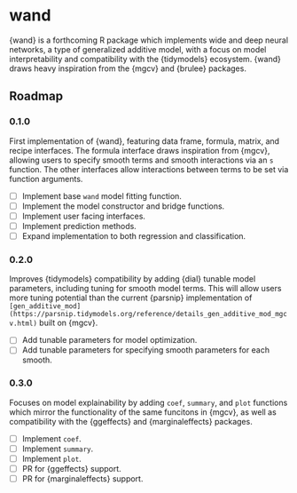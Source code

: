 # wand
{wand} is a forthcoming R package which implements wide and deep neural networks, a type of generalized additive model, with a focus on model interpretability and compatibility with the {tidymodels} ecosystem. {wand} draws heavy inspiration from the {mgcv} and {brulee} packages.

## Roadmap

### 0.1.0
First implementation of {wand}, featuring data frame, formula, matrix, and recipe interfaces. The formula interface draws inspiration from {mgcv}, allowing users to specify smooth terms and smooth interactions via an `s` function. The other interfaces allow interactions between terms to be set via function arguments.

- [ ] Implement base `wand` model fitting function.
- [ ] Implement the model constructor and bridge functions.
- [ ] Implement user facing interfaces.
- [ ] Implement prediction methods.
- [ ] Expand implementation to both regression and classification.

### 0.2.0
Improves {tidymodels} compatibility by adding {dial} tunable model parameters, including tuning for smooth model terms. This will allow users more tuning potential than the current {parsnip} implementation of `[gen_additive_mod](https://parsnip.tidymodels.org/reference/details_gen_additive_mod_mgcv.html)` built on {mgcv}.

- [ ] Add tunable parameters for model optimization.
- [ ] Add tunable parameters for specifying smooth parameters for each smooth.

### 0.3.0
Focuses on model explainability by adding `coef`, `summary`, and `plot` functions which mirror the functionality of the same funcitons in {mgcv}, as well as compatibility with the {ggeffects} and {marginaleffects} packages.

- [ ] Implement `coef`.
- [ ] Implement `summary`.
- [ ] Implement `plot`.
- [ ] PR for  {ggeffects} support.
- [ ] PR for  {marginaleffects} support.

